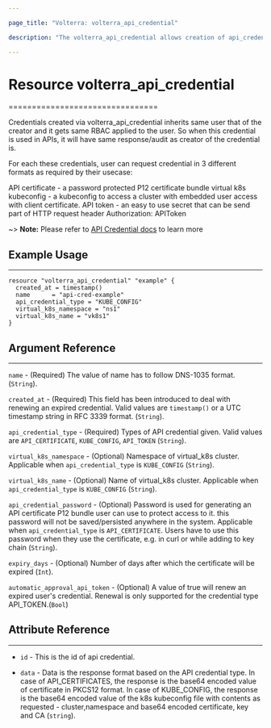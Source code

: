 ```yaml
---

page_title: "Volterra: volterra_api_credential" 

description: "The volterra_api_credential allows creation of api_credential object on Volterra SaaS"

---
```


Resource volterra_api_credential
================================

================================

Credentials created via volterra_api_credential inherits same user that of the creator and it gets same RBAC applied to the user. So when this credential is used in APIs, it will have same response/audit as creator of the credential is.

For each these credentials, user can request credential in 3 different formats as required by their usecase:

API certificate - a password protected P12 certificate bundle virtual k8s kubeconfig - a kubeconfig to access a cluster with embedded user access with client certificate. API token - an easy to use secret that can be send part of HTTP request header Authorization: APIToken

~> **Note:** Please refer to [API Credential docs](https://docs.cloud.f5.com/docs/api/api-credential) to learn more

Example Usage
-------------

---

```hcl
resource "volterra_api_credential" "example" {
  created_at = timestamp()
  name      = "api-cred-example"
  api_credential_type = "KUBE_CONFIG"
  virtual_k8s_namespace = "ns1"
  virtual_k8s_name = "vk8s1"
}

```

Argument Reference
------------------

---

`name` - (Required) The value of name has to follow DNS-1035 format. (`String`).

`created_at` - (Required) This field has been introduced to deal with renewing an expired credential. Valid values are `timestamp()` or a UTC timestamp string in RFC 3339 format. (`String`).

`api_credential_type` - (Required) Types of API credential given. Valid values are `API_CERTIFICATE`, `KUBE_CONFIG`, `API_TOKEN` (`String`).

`virtual_k8s_namespace` - (Optional) Namespace of virtual_k8s cluster. Applicable when `api_credential_type` is `KUBE_CONFIG` (`String`).

`virtual_k8s_name` - (Optional) Name of virtual_k8s cluster. Applicable when `api_credential_type` is `KUBE_CONFIG` (`String`).

`api_credential_password` - (Optional) Password is used for generating an API certificate P12 bundle user can use to protect access to it. this password will not be saved/persisted anywhere in the system. Applicable when `api_credential_type` is `API_CERTIFICATE`. Users have to use this password when they use the certificate, e.g. in curl or while adding to key chain (`String`).

`expiry_days` - (Optional) Number of days after which the certificate will be expired (`Int`).

`automatic_approval_api_token` - (Optional) A value of true will renew an expired user's credential. Renewal is only supported for the credential type API_TOKEN.(`Bool`\)

Attribute Reference
-------------------

---

-	`id` - This is the id of api credential.

-	`data` - Data is the response format based on the API credential type. In case of API_CERTIFICATES, the response is the base64 encoded value of certificate in PKCS12 format. In case of KUBE_CONFIG, the response is the base64 encoded value of the k8s kubeconfig file with contents as requested - cluster,namespace and base64 encoded certificate, key and CA (`string`).
